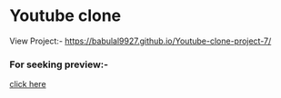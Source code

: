 # Youtube clone
View Project:-  https://babulal9927.github.io/Youtube-clone-project-7/
### For seeking preview:-
[click here]( https://babulal9927.github.io/Youtube-clone-project-7/)
